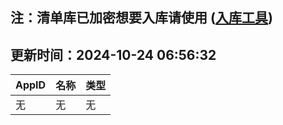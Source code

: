 ## 注：清单库已加密想要入库请使用 ([入库工具](https://github.com/BlankTMing/ManifestAutoUpdate/releases))

## 更新时间：2024-10-24 06:56:32
| AppID | 名称 | 类型  |
| :-------------------- | :----------------------------- | :----------- |
| 无 | 无 | 无 |
